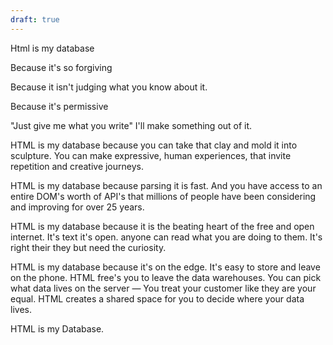 ```yaml
---
draft: true
---
```


Html is my database

Because it's so forgiving

Because it isn't judging what you know about it.

Because it's permissive

"Just give me what you write" I'll make something out of it.


HTML is my database because you can take that clay and mold it into sculpture. You can make expressive, human experiences, that invite repetition and creative journeys.

HTML is my database because parsing it is fast. And you have access to an entire DOM's worth of API's that millions of people have been considering and improving for over 25 years.

HTML is my database because it is the beating heart of the free and open internet. It's text it's open. anyone can read what you are doing to them. It's right their they but need the curiosity.

HTML is my database because it's on the edge. It's easy to store and leave on the phone. HTML free's you to leave the data warehouses. You can pick what data lives on the server — You treat your customer like they are your equal. HTML creates a shared space for you to decide where your data lives.


HTML is my Database.
